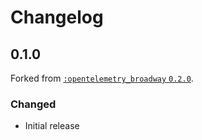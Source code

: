 # Changelog

## 0.1.0

Forked from [`:opentelemetry_broadway` `0.2.0`](https://github.com/open-telemetry/opentelemetry-erlang-contrib/releases/tag/opentelemetry-broadway-v0.2.0).

### Changed

- Initial release
